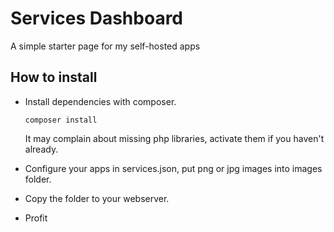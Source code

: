 # Services Dashboard

A simple starter page for my self-hosted apps

## How to install

- Install dependencies with composer.

  `composer install`

  It may complain about missing php libraries, activate them if you haven't already.

- Configure your apps in services.json, put png or jpg images into images folder.

- Copy the folder to your webserver.

- Profit
